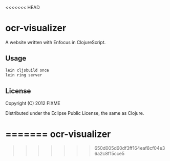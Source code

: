 <<<<<<< HEAD
# ocr-visualizer

A website written with Enfocus in ClojureScript.

## Usage

```bash
lein cljsbuild once
lein ring server
```

## License

Copyright (C) 2012 FIXME

Distributed under the Eclipse Public License, the same as Clojure.


=======
ocr-visualizer
==============
>>>>>>> 650d005d60df3ff164eaf8cf04e36a2c8f15cce5
